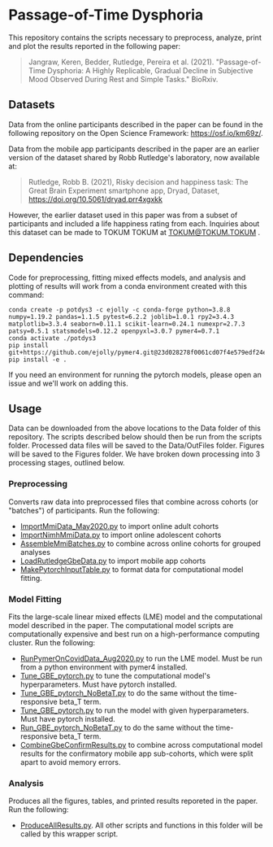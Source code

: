 # Passage-of-Time Dysphoria

This repository contains the scripts necessary to preprocess, analyze, print and plot the results reported in the following paper:

> Jangraw, Keren, Bedder, Rutledge, Pereira et al. (2021). "Passage-of-Time Dysphoria: A Highly Replicable, Gradual Decline in Subjective Mood Observed During Rest and Simple Tasks." BioRxiv.

## Datasets

Data from the online participants described in the paper can be found in the following repository on the Open Science Framework: https://osf.io/km69z/.

Data from the mobile app participants described in the paper are an earlier version of the dataset shared by Robb Rutledge's laboratory, now available at:

> Rutledge, Robb B. (2021), Risky decision and happiness task: The Great Brain Experiment smartphone app, Dryad, Dataset, https://doi.org/10.5061/dryad.prr4xgxkk

However, the earlier dataset used in this paper was from a subset of participants and included a life happiness rating from each. Inquiries about this dataset can be made to TOKUM TOKUM at TOKUM@TOKUM.TOKUM .

## Dependencies

Code for preprocessing, fitting mixed effects models, and analysis and plotting of results will work from a conda environment created with this command:
```
conda create -p potdys3 -c ejolly -c conda-forge python=3.8.8 numpy=1.19.2 pandas=1.1.5 pytest=6.2.2 joblib=1.0.1 rpy2=3.4.3 matplotlib=3.3.4 seaborn=0.11.1 scikit-learn=0.24.1 numexpr=2.7.3 patsy=0.5.1 statsmodels=0.12.2 openpyxl=3.0.7 pymer4=0.7.1
conda activate ./potdys3
pip install git+https://github.com/ejolly/pymer4.git@23d028278f0061cd07f4e579edf24e010260023d
pip install -e .
```

If you need an environment for running the pytorch models, please open an issue and we'll work on adding this.

## Usage
Data can be downloaded from the above locations to the Data folder of this repository. The scripts described below should then be run from the scripts folder. Processed data files will be saved to the Data/OutFiles folder. Figures will be saved to the Figures folder.
We have broken down processing into 3 processing stages, outlined below.

### Preprocessing
Converts raw data into preprocessed files that combine across cohorts (or "batches") of participants. Run the following:
- [ImportMmiData_May2020.py](scripts/ImportMmiData_May2020.py) to import online adult cohorts
- [ImportNimhMmiData.py](scripts/ImportNimhMmiData.py) to import online adolescent cohorts
- [AssembleMmiBatches.py](scripts/AssembleMmiBatches.py) to combine across online cohorts for grouped analyses
- [LoadRutledgeGbeData.py](scripts/LoadRutledgeGbeData.py) to import mobile app cohorts
- [MakePytorchInputTable.py](scripts/MakePytorchInputTable.py) to format data for computational model fitting.

### Model Fitting
Fits the large-scale linear mixed effects (LME) model and the computational model described in the paper. The computational model scripts are computationally expensive and best run on a high-performance computing cluster. Run the following:
- [RunPymerOnCovidData_Aug2020.py](scripts/RunPymerOnCovidData_Aug2020.py) to run the LME model. Must be run from a python environment with pymer4 installed.
- [Tune_GBE_pytorch.py](scripts/Tune_GBE_pytorch.py) to tune the computational model's hyperparameters. Must have pytorch installed.
- [Tune_GBE_pytorch_NoBetaT.py](scripts/Tune_GBE_pytorch_NoBetaT.py) to do the same without the time-responsive beta_T term.
- [Tune_GBE_pytorch.py](scripts/Tune_GBE_pytorch.py) to run the model with given hyperparameters. Must have pytorch installed.
- [Run_GBE_pytorch_NoBetaT.py](scripts/Tune_GBE_pytorch_NoBetaT.py) to do the same without the time-responsive beta_T term.
- [CombineGbeConfirmResults.py](scripts/CombineGbeConfirmResults.py) to combine across computational model results for the confirmatory mobile app sub-cohorts, which were split apart to avoid memory errors.

### Analysis
Produces all the figures, tables, and printed results reporeted in the paper. Run the following:
- [ProduceAllResults.py](scripts/ProduceAllResults.py). All other scripts and functions in this folder will be called by this wrapper script.
